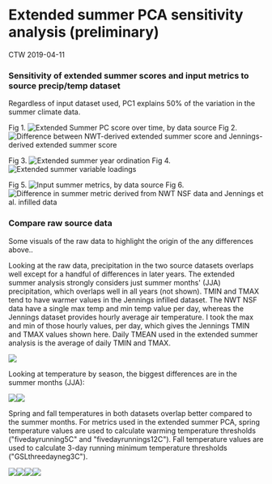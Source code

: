 Extended summer PCA sensitivity analysis (preliminary)
================
CTW
2019-04-11

### Sensitivity of extended summer scores and input metrics to source precip/temp dataset

Regardless of input dataset used, PC1 explains 50% of the variation in the summer climate data.

Fig 1. ![Extended Summer PC score over time, by data source](figs/PCAsensitivity_PC1overtime.png) Fig 2. ![Difference between NWT-derived extended summer score and Jennings-derived extended summer score](figs/PCAsensitivity_deltaPC1_overtime.png)

Fig 3. ![Extended summer year ordination](figs/PCAsensitivity_yrloadings.png) Fig 4. ![Extended summer variable loadings](figs/PCAsensitivity_sploadings.png)

Fig 5. ![Input summer metrics, by data source](figs/PCAsensitivity_summermetrics.png) Fig 6. ![Difference in summer metric derived from NWT NSF data and Jennings et al. infilled data](figs/PCAsensitivity_metricdelta.png)

### Compare raw source data

Some visuals of the raw data to highlight the origin of the any differences above..

Looking at the raw data, precipitation in the two source datasets overlaps well except for a handful of differences in later years. The extended summer analysis strongly considers just summer months' (JJA) precipitation, which overlaps well in all years (not shown). TMIN and TMAX tend to have warmer values in the Jennings infilled dataset. The NWT NSF data have a single max temp and min temp value per day, whereas the Jennings dataset provides hourly average air temperature. I took the max and min of those hourly values, per day, which gives the Jennings TMIN and TMAX values shown here. Daily TMEAN used in the extended summer analysis is the average of daily TMIN and TMAX.

![](extsumpca_sensitivity_report_files/figure-markdown_github/plot%20raw%20jennings%20vs%20nwt%20nsf-1.png)

Looking at temperature by season, the biggest differences are in the summer months (JJA):

![](extsumpca_sensitivity_report_files/figure-markdown_github/summer%20temperature%20plots-1.png)![](extsumpca_sensitivity_report_files/figure-markdown_github/summer%20temperature%20plots-2.png)

Spring and fall temperatures in both datasets overlap better compared to the summer months. For metrics used in the extended summer PCA, spring temperature values are used to calculate warming temperature thresholds ("fivedayrunning5C" and "fivedayrunnings12C"). Fall temperature values are used to calculate 3-day running minimum temperature thresholds ("GSLthreedayneg3C").

![](extsumpca_sensitivity_report_files/figure-markdown_github/spring%20and%20fall%20plots-1.png)![](extsumpca_sensitivity_report_files/figure-markdown_github/spring%20and%20fall%20plots-2.png)![](extsumpca_sensitivity_report_files/figure-markdown_github/spring%20and%20fall%20plots-3.png)![](extsumpca_sensitivity_report_files/figure-markdown_github/spring%20and%20fall%20plots-4.png)
